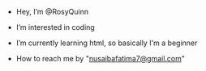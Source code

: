 - Hey, I’m @RosyQuinn 

- I’m interested in coding

- I’m currently learning html, so basically I'm a beginner

- How to reach me by "nusaibafatima7@gmail.com"

<!---
RosyQuinn/RosyQuinn is a ✨ special ✨ repository because its `README.md` (this file) appears on your GitHub profile.
You can click the Preview link to take a look at your changes.
--->
